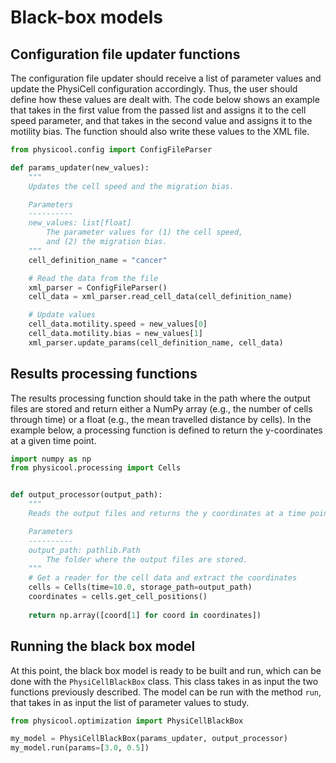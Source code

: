 # Black-box models

## Configuration file updater functions

The configuration file updater should receive a list of parameter values and update the PhysiCell configuration accordingly. Thus, the user should define how these values are dealt with. The code below shows an example that takes in the first value from the passed list and assigns it to the cell speed parameter, and that takes in the second value and assigns it to the motility bias. The function should also write these values to the XML file.

```python
from physicool.config import ConfigFileParser

def params_updater(new_values):
    """
    Updates the cell speed and the migration bias.

    Parameters
    ----------
    new_values: list[float]
        The parameter values for (1) the cell speed,
        and (2) the migration bias.
    """
    cell_definition_name = "cancer"

    # Read the data from the file
    xml_parser = ConfigFileParser()
    cell_data = xml_parser.read_cell_data(cell_definition_name)

    # Update values
    cell_data.motility.speed = new_values[0]
    cell_data.motility.bias = new_values[1]
    xml_parser.update_params(cell_definition_name, cell_data)
```

## Results processing functions

The results processing function should take in the path where the output files are stored and return either a NumPy array (e.g., the number of cells through time) or a float (e.g., the mean travelled distance by cells). In the example below, a processing function is defined to return the y-coordinates at a given time point.

```python
import numpy as np
from physicool.processing import Cells


def output_processor(output_path):
    """
    Reads the output files and returns the y coordinates at a time point.

    Parameters
    ----------
    output_path: pathlib.Path
        The folder where the output files are stored.
    """
    # Get a reader for the cell data and extract the coordinates
    cells = Cells(time=10.0, storage_path=output_path)
    coordinates = cells.get_cell_positions()
    
    return np.array([coord[1] for coord in coordinates])
```

## Running the black box model

At this point, the black box model is ready to be built and run, which can be done with the `PhysiCellBlackBox` class. This class takes in as input the two functions previously described. The model can be run with the method `run`, that takes in as input the list of parameter values to study.

```python
from physicool.optimization import PhysiCellBlackBox

my_model = PhysiCellBlackBox(params_updater, output_processor)
my_model.run(params=[3.0, 0.5])
```
